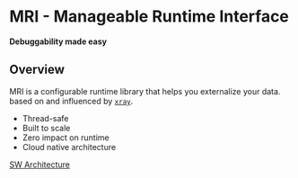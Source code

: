 MRI - Manageable Runtime Interface
==================================
**Debuggability made easy**

Overview
--------
MRI is a configurable runtime library that helps you externalize your data.
based on and influenced by [`xray`](https://github.com/grisha85/libxray).

* Thread-safe
* Built to scale
* Zero impact on runtime
* Cloud native architecture

[SW Architecture](doc/arch.md)
